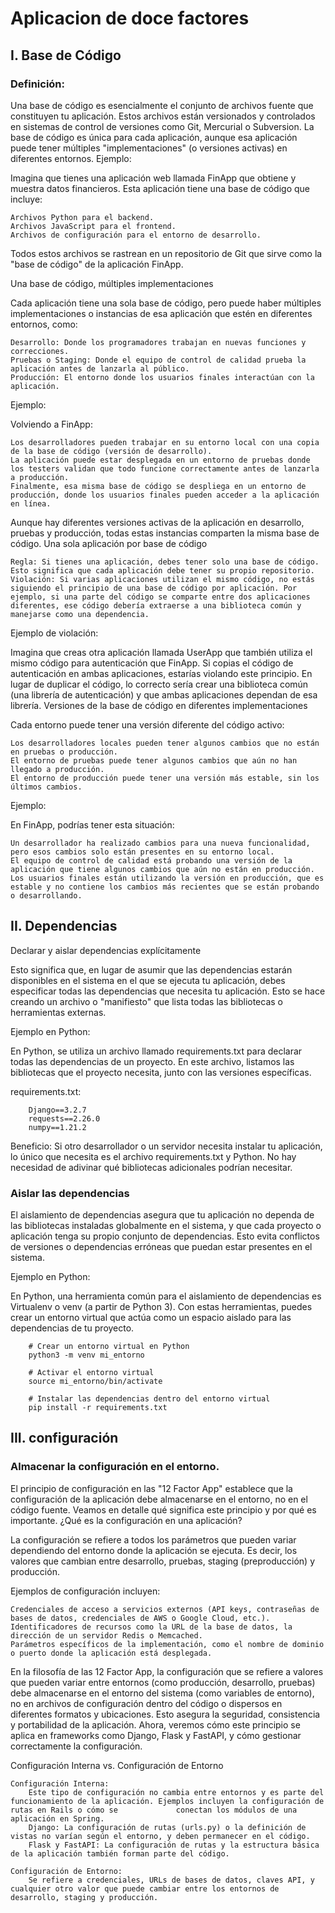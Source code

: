 # Aplicacion de doce factores

## I. Base de Código
### Definición:

Una base de código es esencialmente el conjunto de archivos fuente que constituyen tu aplicación. Estos archivos están versionados y controlados en sistemas de control de versiones como Git, Mercurial o Subversion. La base de código es única para cada aplicación, aunque esa aplicación puede tener múltiples "implementaciones" (o versiones activas) en diferentes entornos.
Ejemplo:

Imagina que tienes una aplicación web llamada FinApp que obtiene y muestra datos financieros. Esta aplicación tiene una base de código que incluye:

    Archivos Python para el backend.
    Archivos JavaScript para el frontend.
    Archivos de configuración para el entorno de desarrollo.

Todos estos archivos se rastrean en un repositorio de Git que sirve como la "base de código" de la aplicación FinApp.

Una base de código, múltiples implementaciones

Cada aplicación tiene una sola base de código, pero puede haber múltiples implementaciones o instancias de esa aplicación que estén en diferentes entornos, como:

    Desarrollo: Donde los programadores trabajan en nuevas funciones y correcciones.
    Pruebas o Staging: Donde el equipo de control de calidad prueba la aplicación antes de lanzarla al público.
    Producción: El entorno donde los usuarios finales interactúan con la aplicación.

Ejemplo:

Volviendo a FinApp:

    Los desarrolladores pueden trabajar en su entorno local con una copia de la base de código (versión de desarrollo).
    La aplicación puede estar desplegada en un entorno de pruebas donde los testers validan que todo funcione correctamente antes de lanzarla a producción.
    Finalmente, esa misma base de código se despliega en un entorno de producción, donde los usuarios finales pueden acceder a la aplicación en línea.

Aunque hay diferentes versiones activas de la aplicación en desarrollo, pruebas y producción, todas estas instancias comparten la misma base de código.
Una sola aplicación por base de código

    Regla: Si tienes una aplicación, debes tener solo una base de código. Esto significa que cada aplicación debe tener su propio repositorio.
    Violación: Si varias aplicaciones utilizan el mismo código, no estás siguiendo el principio de una base de código por aplicación. Por ejemplo, si una parte del código se comparte entre dos aplicaciones diferentes, ese código debería extraerse a una biblioteca común y manejarse como una dependencia.

Ejemplo de violación:

Imagina que creas otra aplicación llamada UserApp que también utiliza el mismo código para autenticación que FinApp. Si copias el código de autenticación en ambas aplicaciones, estarías violando este principio. En lugar de duplicar el código, lo correcto sería crear una biblioteca común (una librería de autenticación) y que ambas aplicaciones dependan de esa librería.
Versiones de la base de código en diferentes implementaciones

Cada entorno puede tener una versión diferente del código activo:

    Los desarrolladores locales pueden tener algunos cambios que no están en pruebas o producción.
    El entorno de pruebas puede tener algunos cambios que aún no han llegado a producción.
    El entorno de producción puede tener una versión más estable, sin los últimos cambios.

Ejemplo:

En FinApp, podrías tener esta situación:

    Un desarrollador ha realizado cambios para una nueva funcionalidad, pero esos cambios solo están presentes en su entorno local.
    El equipo de control de calidad está probando una versión de la aplicación que tiene algunos cambios que aún no están en producción.
    Los usuarios finales están utilizando la versión en producción, que es estable y no contiene los cambios más recientes que se están probando o desarrollando.


## II. Dependencias

Declarar y aislar dependencias explícitamente 

Esto significa que, en lugar de asumir que las dependencias estarán disponibles en el sistema en el que se ejecuta tu aplicación, debes especificar todas las dependencias que necesita tu aplicación. Esto se hace creando un archivo o "manifiesto" que lista todas las bibliotecas o herramientas externas.

Ejemplo en Python:

En Python, se utiliza un archivo llamado requirements.txt para declarar todas las dependencias de un proyecto. En este archivo, listamos las bibliotecas que el proyecto necesita, junto con las versiones específicas.

requirements.txt:

        Django==3.2.7
        requests==2.26.0
        numpy==1.21.2

Beneficio: Si otro desarrollador o un servidor necesita instalar tu aplicación, lo único que necesita es el archivo requirements.txt y Python. No hay necesidad de adivinar qué bibliotecas adicionales podrían necesitar.

### Aislar las dependencias

El aislamiento de dependencias asegura que tu aplicación no dependa de las bibliotecas instaladas globalmente en el sistema, y que cada proyecto o aplicación tenga su propio conjunto de dependencias. Esto evita conflictos de versiones o dependencias erróneas que puedan estar presentes en el sistema.

Ejemplo en Python:

En Python, una herramienta común para el aislamiento de dependencias es Virtualenv o venv (a partir de Python 3). Con estas herramientas, puedes crear un entorno virtual que actúa como un espacio aislado para las dependencias de tu proyecto.
        
        # Crear un entorno virtual en Python
        python3 -m venv mi_entorno
        
        # Activar el entorno virtual
        source mi_entorno/bin/activate
        
        # Instalar las dependencias dentro del entorno virtual
        pip install -r requirements.txt


## III. configuración

### Almacenar la configuración en el entorno. 

El principio de configuración en las "12 Factor App" establece que la configuración de la aplicación debe almacenarse en el entorno, no en el código fuente. Veamos en detalle qué significa este principio y por qué es importante.
¿Qué es la configuración en una aplicación?

La configuración se refiere a todos los parámetros que pueden variar dependiendo del entorno donde la aplicación se ejecuta. Es decir, los valores que cambian entre desarrollo, pruebas, staging (preproducción) y producción.

Ejemplos de configuración incluyen:

    Credenciales de acceso a servicios externos (API keys, contraseñas de bases de datos, credenciales de AWS o Google Cloud, etc.).
    Identificadores de recursos como la URL de la base de datos, la dirección de un servidor Redis o Memcached.
    Parámetros específicos de la implementación, como el nombre de dominio o puerto donde la aplicación está desplegada.

En la filosofía de las 12 Factor App, la configuración que se refiere a valores que pueden variar entre entornos (como producción, desarrollo, pruebas) debe almacenarse en el entorno del sistema (como variables de entorno), no en archivos de configuración dentro del código o dispersos en diferentes formatos y ubicaciones. Esto asegura la seguridad, consistencia y portabilidad de la aplicación. Ahora, veremos cómo este principio se aplica en frameworks como Django, Flask y FastAPI, y cómo gestionar correctamente la configuración.

Configuración Interna vs. Configuración de Entorno

    Configuración Interna:
        Este tipo de configuración no cambia entre entornos y es parte del funcionamiento de la aplicación. Ejemplos incluyen la configuración de rutas en Rails o cómo se             conectan los módulos de una aplicación en Spring.
        Django: La configuración de rutas (urls.py) o la definición de vistas no varían según el entorno, y deben permanecer en el código.
        Flask y FastAPI: La configuración de rutas y la estructura básica de la aplicación también forman parte del código.

    Configuración de Entorno:
        Se refiere a credenciales, URLs de bases de datos, claves API, y cualquier otro valor que puede cambiar entre los entornos de desarrollo, staging y producción.

